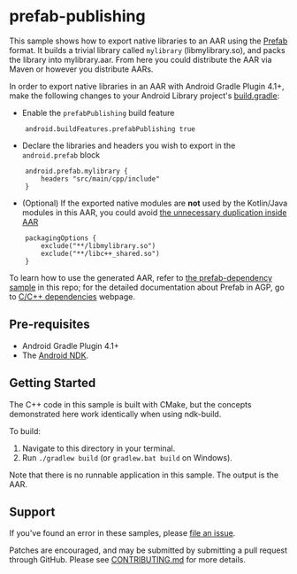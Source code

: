 prefab-publishing
=================

This sample shows how to export native libraries to an AAR using the [Prefab] format.
It builds a trivial library called `mylibrary` (libmylibrary.so), and packs the library
into mylibrary.aar. From here you could distribute the AAR via Maven or however
you distribute AARs.

In order to export native libraries in an AAR with Android Gradle Plugin 4.1+,
make the following changes to your Android Library project's [build.gradle]:

* Enable the `prefabPublishing` build feature
```
    android.buildFeatures.prefabPublishing true
```

* Declare the libraries and headers you wish to export in the `android.prefab`
  block
```
    android.prefab.mylibrary {
        headers "src/main/cpp/include"
    }
```
* (Optional) If the exported native modules are **not** used by the Kotlin/Java modules in this AAR,
  you could avoid [the unnecessary duplication inside AAR]
```
    packagingOptions {
        exclude("**/libmylibrary.so")
        exclude("**/libc++_shared.so")
    }
```


To learn how to use the generated AAR, refer to [the prefab-dependency sample] in this repo;
for the detailed documentation about Prefab in AGP, go to [C/C++ dependencies] webpage.

[Prefab]:https://google.github.io/prefab/
[build.gradle]:https://github.com/android/ndk-samples/blob/master/prefab/prefab-publishing/mylibrary/build.gradle#L64
[the prefab-dependency sample]:https://github.com/android/ndk-samples/tree/main/prefab/prefab-dependency
[the unnecessary duplication inside AAR]:https://issuetracker.google.com/issues/168777344#comment5
[C/C++ dependencies]: https://developer.android.com/studio/build/native-dependencies?buildsystem=cmake&agpversion=4.1


Pre-requisites
--------------

* Android Gradle Plugin 4.1+
* The [Android NDK](https://developer.android.com/ndk/).


Getting Started
---------------

The C++ code in this sample is built with CMake, but the concepts demonstrated
here work identically when using ndk-build.

To build:

1. Navigate to this directory in your terminal.
2. Run `./gradlew build` (or `gradlew.bat build` on Windows).

Note that there is no runnable application in this sample. The output is the
AAR.

Support
-------

If you've found an error in these samples, please [file an
issue](https://github.com/android/ndk-samples/issues/new).

Patches are encouraged, and may be submitted by submitting a pull request
through GitHub. Please see [CONTRIBUTING.md](../../CONTRIBUTING.md) for more
details.

